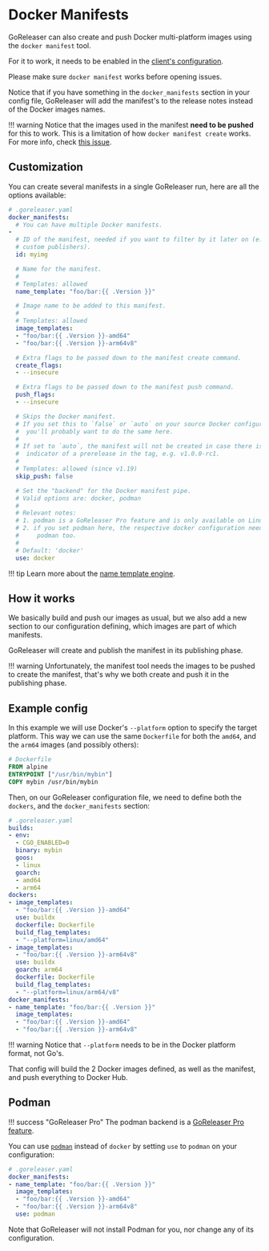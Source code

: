# Docker Manifests

GoReleaser can also create and push Docker multi-platform images using the
`docker manifest` tool.

For it to work, it needs to be enabled in the
[client's configuration](https://github.com/docker/cli/blob/master/experimental/README.md).

Please make sure `docker manifest` works before opening issues.

Notice that if you have something in the `docker_manifests` section in your
config file, GoReleaser will add the manifest's to the release notes instead of
the Docker images names.

!!! warning
    Notice that the images used in the manifest **need to be pushed** for this
    to work. This is a limitation of how `docker manifest create` works. For
    more info, check
    [this issue](https://github.com/goreleaser/goreleaser/issues/2606).

## Customization

You can create several manifests in a single GoReleaser run, here are all the
options available:

```yaml
# .goreleaser.yaml
docker_manifests:
  # You can have multiple Docker manifests.
-
  # ID of the manifest, needed if you want to filter by it later on (e.g. on
  # custom publishers).
  id: myimg

  # Name for the manifest.
  #
  # Templates: allowed
  name_template: "foo/bar:{{ .Version }}"

  # Image name to be added to this manifest.
  #
  # Templates: allowed
  image_templates:
  - "foo/bar:{{ .Version }}-amd64"
  - "foo/bar:{{ .Version }}-arm64v8"

  # Extra flags to be passed down to the manifest create command.
  create_flags:
  - --insecure

  # Extra flags to be passed down to the manifest push command.
  push_flags:
  - --insecure

  # Skips the Docker manifest.
  # If you set this to `false` or `auto` on your source Docker configuration,
  #  you'll probably want to do the same here.
  #
  # If set to `auto`, the manifest will not be created in case there is an
  #  indicator of a prerelease in the tag, e.g. v1.0.0-rc1.
  #
  # Templates: allowed (since v1.19)
  skip_push: false

  # Set the "backend" for the Docker manifest pipe.
  # Valid options are: docker, podman
  #
  # Relevant notes:
  # 1. podman is a GoReleaser Pro feature and is only available on Linux;
  # 2. if you set podman here, the respective docker configuration need to use
  #     podman too.
  #
  # Default: 'docker'
  use: docker
```

!!! tip
    Learn more about the [name template engine](/customization/templates/).

## How it works

We basically build and push our images as usual, but we also add a new
section to our configuration defining, which images are part of which manifests.

GoReleaser will create and publish the manifest in its publishing phase.

!!! warning
    Unfortunately, the manifest tool needs the images to be pushed to create
    the manifest, that's why we both create and push it in the publishing phase.

## Example config

In this example we will use Docker's `--platform` option to specify the target platform.
This way we can use the same `Dockerfile` for both the `amd64`, and the `arm64`
images (and possibly others):

```dockerfile
# Dockerfile
FROM alpine
ENTRYPOINT ["/usr/bin/mybin"]
COPY mybin /usr/bin/mybin
```

Then, on our GoReleaser configuration file, we need to define both the
`dockers`, and the `docker_manifests` section:

```yaml
# .goreleaser.yaml
builds:
- env:
  - CGO_ENABLED=0
  binary: mybin
  goos:
  - linux
  goarch:
  - amd64
  - arm64
dockers:
- image_templates:
  - "foo/bar:{{ .Version }}-amd64"
  use: buildx
  dockerfile: Dockerfile
  build_flag_templates:
  - "--platform=linux/amd64"
- image_templates:
  - "foo/bar:{{ .Version }}-arm64v8"
  use: buildx
  goarch: arm64
  dockerfile: Dockerfile
  build_flag_templates:
  - "--platform=linux/arm64/v8"
docker_manifests:
- name_template: "foo/bar:{{ .Version }}"
  image_templates:
  - "foo/bar:{{ .Version }}-amd64"
  - "foo/bar:{{ .Version }}-arm64v8"
```

!!! warning
    Notice that `--platform` needs to be in the Docker platform format, not Go's.

That config will build the 2 Docker images defined, as well as the manifest,
and push everything to Docker Hub.

## Podman

!!! success "GoReleaser Pro"
    The podman backend is a [GoReleaser Pro feature](/pro/).

You can use [`podman`](https://podman.io) instead of `docker` by setting `use`
to `podman` on your configuration:

```yaml
# .goreleaser.yaml
docker_manifests:
- name_template: "foo/bar:{{ .Version }}"
  image_templates:
  - "foo/bar:{{ .Version }}-amd64"
  - "foo/bar:{{ .Version }}-arm64v8"
  use: podman
```

Note that GoReleaser will not install Podman for you, nor change any of its
configuration.
